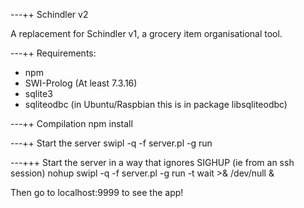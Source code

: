 ---++ Schindler v2

A replacement for Schindler v1, a grocery item organisational tool.

---++ Requirements:
   * npm
   * SWI-Prolog (At least 7.3.16)
   * sqlite3
   * sqliteodbc (in Ubuntu/Raspbian this is in package libsqliteodbc)

---++ Compilation
   npm install

---++ Start the server
   swipl -q -f server.pl -g run

---+++ Start the server in a way that ignores SIGHUP (ie from an ssh session)
   nohup swipl -q -f server.pl -g run -t wait >& /dev/null &

Then go to localhost:9999 to see the app!